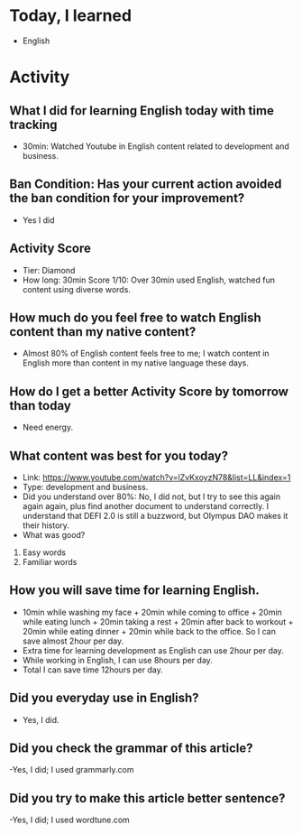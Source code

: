 # Today, I learned 
- English

# Activity
## What I did for learning English today with time tracking
- 30min: Watched Youtube in English content related to development and business.

## Ban Condition: Has your current action avoided the ban condition for your improvement?
- Yes I did

## Activity Score
- Tier: Diamond
- How long: 30min
Score 1/10: Over 30min used English, watched fun content using diverse words.

## How much do you feel free to watch English content than my native content?
- Almost 80% of English content feels free to me; I watch content in English more than content in my native language these days.

## How do I get a better Activity Score by tomorrow than today
- Need energy.

## What content was best for you today?
- Link: https://www.youtube.com/watch?v=lZvKxoyzN78&list=LL&index=1
- Type: development and business.
- Did you understand over 80%:  No, I did not, but I try to see this again again again, plus find another document to understand correctly.
I understand that DEFI 2.0 is still a buzzword, but Olympus DAO makes it their history. 
- What was good?
1. Easy words
2. Familiar words

## How you will save time for learning English.
- 10min while washing my face + 20min while coming to office + 20min while eating lunch + 20min taking a rest + 20min after back to workout + 20min while eating dinner + 20min while back to the office. So I can save almost 2hour per day.
- Extra time for learning development as English can use 2hour per day.
- While working in English, I can use 8hours per day.
- Total I can save time 12hours per day.

## Did you everyday use in English?
- Yes, I did.

## Did you check the grammar of this article?
-Yes, I did; I used grammarly.com 

## Did you try to make this article better sentence?
-Yes, I did; I used wordtune.com
